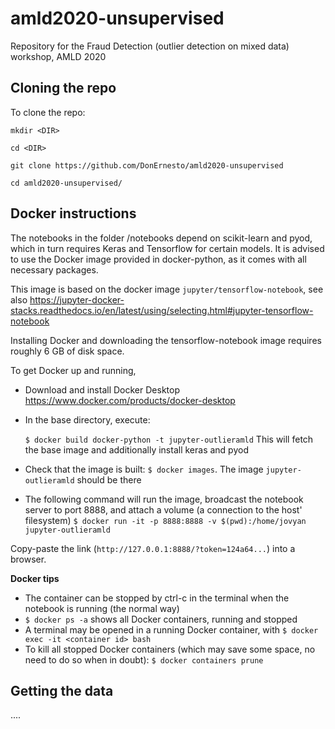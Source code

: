 # amld2020-unsupervised
Repository for the Fraud Detection (outlier detection on mixed data) workshop, AMLD 2020  

## Cloning the repo
To clone the repo:

`mkdir <DIR>`

`cd <DIR>`

`git clone https://github.com/DonErnesto/amld2020-unsupervised`

`cd amld2020-unsupervised/`



## Docker instructions
The notebooks in the folder /notebooks depend on scikit-learn and pyod, which in turn requires Keras and Tensorflow for certain models. It is advised to use the Docker image provided in docker-python, as it comes with all necessary packages.

This image is based on the docker image `jupyter/tensorflow-notebook`,
see also https://jupyter-docker-stacks.readthedocs.io/en/latest/using/selecting.html#jupyter-tensorflow-notebook


Installing Docker and downloading the tensorflow-notebook image requires roughly 6 GB of disk space.


To get Docker up and running,
- Download and install Docker Desktop https://www.docker.com/products/docker-desktop
- In the base directory, execute:

    `$ docker build docker-python -t jupyter-outlieramld`
    This will fetch the base image and additionally install keras and pyod
- Check that the image is built:
    `$ docker images`. The image `jupyter-outlieramld` should be there
- The following command will run the image, broadcast the notebook server to port 8888, and attach a volume (a connection to the host' filesystem)
    `$ docker run -it -p 8888:8888 -v $(pwd):/home/jovyan jupyter-outlieramld`

Copy-paste the link (`http://127.0.0.1:8888/?token=124a64...`) into a browser.

**Docker tips**
- The container can be stopped by ctrl-c in the terminal when the notebook is running (the normal way)
- `$ docker ps -a` shows all Docker containers, running and stopped
- A terminal may be opened in a running Docker container, with `$ docker exec -it <container id> bash`
- To kill all stopped Docker containers (which may save some space, no need to do so when in doubt):
`$ docker containers prune`

## Getting the data

....
